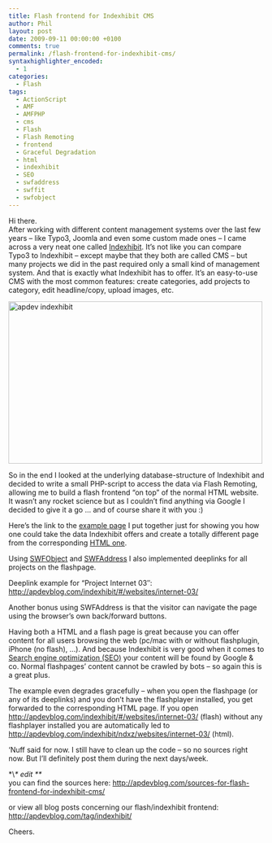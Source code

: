 ```yaml
---
title: Flash frontend for Indexhibit CMS
author: Phil
layout: post
date: 2009-09-11 00:00:00 +0100
comments: true
permalink: /flash-frontend-for-indexhibit-cms/
syntaxhighlighter_encoded:
  - 1
categories:
  - Flash
tags:
  - ActionScript
  - AMF
  - AMFPHP
  - cms
  - Flash
  - Flash Remoting
  - frontend
  - Graceful Degradation
  - html
  - indexhibit
  - SEO
  - swfaddress
  - swffit
  - swfobject
---
```

Hi there.  
After working with different content management systems over the last few years &#8211; like Typo3, Joomla and even some custom made ones &#8211; I came across a very neat one called <a href="http://www.indexhibit.org/" target="_blank">Indexhibit</a>. It&#8217;s not like you can compare Typo3 to Indexhibit &#8211; except maybe that they both are called CMS &#8211; but many projects we did in the past required only a small kind of management system. And that is exactly what Indexhibit has to offer. It&#8217;s an easy-to-use CMS with the most common features: create categories, add projects to category, edit headline/copy, upload images, etc.

<a href="http://apdevblog.com/indexhibit/" target="_blank"><img class="alignnone size-full wp-image-401" title="apdev indexhibit" src="/images/2009/09/aphibit_small.jpg" alt="apdev indexhibit" width="500" height="319" /></a>

<!--more-->

So in the end I looked at the underlying database-structure of Indexhibit and decided to write a small PHP-script to access the data via Flash Remoting, allowing me to build a flash frontend &#8220;on top&#8221; of the normal HTML website. It wasn&#8217;t any rocket science but as I couldn&#8217;t find anything via Google I decided to give it a go &#8230; and of course share it with you :)

Here&#8217;s the link to the <a href="http://apdevblog.com/indexhibit/" target="_blank">example page</a> I put together just for showing you how one could take the data Indexhibit offers and create a totally different page from the corresponding <a href="http://apdevblog.com/indexhibit/ndxz/" target="_blank">HTML one</a>.

Using <a href="http://code.google.com/p/swfobject/" target="_blank">SWFObject</a> and <a href="http://www.asual.com/swfaddress/" target="_blank">SWFAddress</a> I also implemented deeplinks for all projects on the flashpage.

Deeplink example for &#8220;Project Internet 03&#8243;:  
<a href="http://apdevblog.com/indexhibit/#/websites/internet-03/" target="_blank">http://apdevblog.com/indexhibit/#/websites/internet-03/</a>

Another bonus using SWFAddress is that the visitor can navigate the page using the browser&#8217;s own back/forward buttons.

Having both a HTML and a flash page is great because you can offer content for all users browsing the web (pc/mac with or without flashplugin, iPhone (no flash), &#8230;). And because Indexhibit is very good when it comes to <a href="http://en.wikipedia.org/wiki/Search_engine_optimization" target="_blank">Search engine optimization (SEO)</a> your content will be found by Google & co. Normal flashpages&#8217; content cannot be crawled by bots &#8211; so again this is a great plus.

The example even degrades gracefully &#8211; when you open the flashpage (or any of its deeplinks) and you don&#8217;t have the flashplayer installed, you get forwarded to the corresponding HTML page. If you open <a href="http://apdevblog.com/indexhibit/#/websites/internet-03/" target="_blank">http://apdevblog.com/indexhibit/#/websites/internet-03/</a> (flash) without any flashplayer installed you are automatically led to <a href="http://apdevblog.com/indexhibit/ndxz/websites/internet-03/" target="_blank">http://apdevblog.com/indexhibit/ndxz/websites/internet-03/</a> (html).

&#8216;Nuff said for now. I still have to clean up the code &#8211; so no sources right now. But I&#8217;ll definitely post them during the next days/week.

\*\\*\* edit \*\**  
you can find the sources here: <http://apdevblog.com/sources-for-flash-frontend-for-indexhibit-cms/>

or view all blog posts concerning our flash/indexhibit frontend:  
<http://apdevblog.com/tag/indexhibit/>

Cheers. 